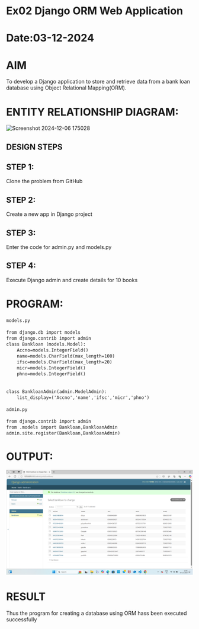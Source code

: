 # Ex02 Django ORM Web Application
# Date:03-12-2024
# AIM
To develop a Django application to store and retrieve data from a bank loan database using Object Relational Mapping(ORM).

# ENTITY RELATIONSHIP DIAGRAM:
![Screenshot 2024-12-06 175028](https://github.com/user-attachments/assets/41a357a3-c7c6-403b-bbe2-86b33e1be2b1)

## DESIGN STEPS
## STEP 1:
Clone the problem from GitHub

## STEP 2:
Create a new app in Django project

## STEP 3:
Enter the code for admin.py and models.py

## STEP 4:
Execute Django admin and create details for 10 books

# PROGRAM:
```
models.py

from django.db import models
from django.contrib import admin
class Bankloan (models.Model):
    Accno=models.IntegerField()
    name=models.CharField(max_length=100)
    ifsc=models.CharField(max_length=20)
    micr=models.IntegerField()
    phno=models.IntegerField()

 
class BankloanAdmin(admin.ModelAdmin):
    list_display=('Accno','name','ifsc','micr','phno')

admin.py

from django.contrib import admin
from .models import Bankloan,BankloanAdmin
admin.site.register(Bankloan,BankloanAdmin)

```
# OUTPUT:
![alt text](<Screenshot (14).png>)

# RESULT
Thus the program for creating a database using ORM hass been executed successfully
